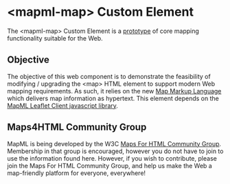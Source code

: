 # &lt;mapml-map&gt; Custom Element

The &lt;mapml-map&gt; Custom Element is a [prototype](http://maps4html.github.io/MapML-Map-Custom-Element/) of core mapping functionality suitable for the Web.

## Objective

The objective of this web component is to demonstrate the feasibility of modifying / upgrading the &lt;map&gt; HTML element to support modern Web mapping requirements.  As such, it relies on the new [Map Markup Language](http://maps4html.github.io/mapml/spec/) which delivers map information as hypertext.
This element depends on the [MapML Leaflet Client javascript library](https://github.com/Maps4HTML/MapML-Leaflet-Client).

## Maps4HTML Community Group

MapML is being developed by the W3C [Maps For HTML Community Group](http://www.w3.org/community/maps4html/).  Membership in that group is encouraged, however you do not have to join to use the information found here.  However, if you wish to contribute, please join the Maps For HTML Community Group, and help us make the Web a map-friendly platform for everyone, everywhere!
